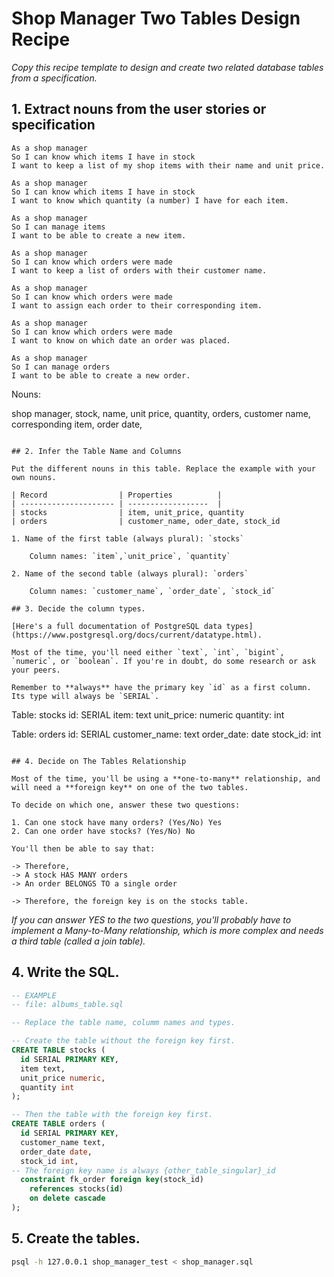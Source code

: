 # Shop Manager Two Tables Design Recipe

_Copy this recipe template to design and create two related database tables from a specification._

## 1. Extract nouns from the user stories or specification

```
As a shop manager
So I can know which items I have in stock
I want to keep a list of my shop items with their name and unit price.

As a shop manager
So I can know which items I have in stock
I want to know which quantity (a number) I have for each item.

As a shop manager
So I can manage items
I want to be able to create a new item.

As a shop manager
So I can know which orders were made
I want to keep a list of orders with their customer name.

As a shop manager
So I can know which orders were made
I want to assign each order to their corresponding item.

As a shop manager
So I can know which orders were made
I want to know on which date an order was placed.

As a shop manager
So I can manage orders
I want to be able to create a new order.

```
Nouns:

shop manager, stock, name, unit price, quantity, orders, customer name, corresponding item, order date, 
```

## 2. Infer the Table Name and Columns

Put the different nouns in this table. Replace the example with your own nouns.

| Record                | Properties          |
| --------------------- | ------------------  |
| stocks                | item, unit_price, quantity
| orders                | customer_name, oder_date, stock_id

1. Name of the first table (always plural): `stocks`

    Column names: `item`,`unit_price`, `quantity`

2. Name of the second table (always plural): `orders`

    Column names: `customer_name`, `order_date`, `stock_id`

## 3. Decide the column types.

[Here's a full documentation of PostgreSQL data types](https://www.postgresql.org/docs/current/datatype.html).

Most of the time, you'll need either `text`, `int`, `bigint`, `numeric`, or `boolean`. If you're in doubt, do some research or ask your peers.

Remember to **always** have the primary key `id` as a first column. Its type will always be `SERIAL`.

```

Table: stocks
id: SERIAL
item: text
unit_price: numeric
quantity: int

Table: orders
id: SERIAL
customer_name: text
order_date: date
stock_id: int

```

## 4. Decide on The Tables Relationship

Most of the time, you'll be using a **one-to-many** relationship, and will need a **foreign key** on one of the two tables.

To decide on which one, answer these two questions:

1. Can one stock have many orders? (Yes/No) Yes
2. Can one order have stocks? (Yes/No) No

You'll then be able to say that:

-> Therefore,
-> A stock HAS MANY orders
-> An order BELONGS TO a single order

-> Therefore, the foreign key is on the stocks table.
```

*If you can answer YES to the two questions, you'll probably have to implement a Many-to-Many relationship, which is more complex and needs a third table (called a join table).*

## 4. Write the SQL.

```sql
-- EXAMPLE
-- file: albums_table.sql

-- Replace the table name, columm names and types.

-- Create the table without the foreign key first.
CREATE TABLE stocks (
  id SERIAL PRIMARY KEY,
  item text,
  unit_price numeric,
  quantity int
);

-- Then the table with the foreign key first.
CREATE TABLE orders (
  id SERIAL PRIMARY KEY,
  customer_name text,
  order_date date,
  stock_id int,
-- The foreign key name is always {other_table_singular}_id
  constraint fk_order foreign key(stock_id)
    references stocks(id)
    on delete cascade
);

```

## 5. Create the tables.

```bash
psql -h 127.0.0.1 shop_manager_test < shop_manager.sql
```
